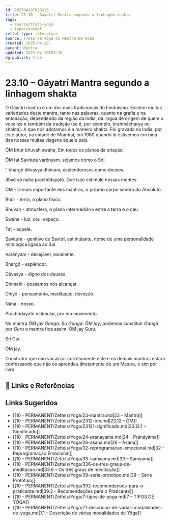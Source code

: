 ```yaml
---
id: 20250418T020213
title: 23.10 – Gáyatrí Mantra segundo a linhagem shakta
tags:
  - source/trato-yoga
  - type/concept
zettel-type: literature
source: Trato de Yôga do Mestre De Rose
created: 2025-04-18
parent: Mantra
updated: 2025-04-18T03:26
dg-publish: true
---
```


# 23.10 – Gáyatrí Mantra segundo a linhagem shakta

O Gáyatrí mantra é um dos mais tradicionais do hinduísmo. Existem muitas variedades deste mantra, tanto nas palavras, quanto na grafia e na entonação, dependendo da região da Índia, da língua de origem de quem o vocaliza e também da tradição (se é, por exemplo, brahmácharya ou shakta). A que nós adotamos é a maneira shakta. Foi gravada na Índia, por este autor, na cidade de Mumbai, em 1980 quando lá estivemos em uma das nossas muitas viagens àquele país.

ÔM bhúr bhuvah swaha, Em todos os planos da criação, 

ÔM tat Savitura varênyam. sejamos como o Sol, 

” bhargô dêvasya dhímani, esplendorosos como deuses. 

dhyô yô naha prachôdayatô. Que isso estimule nossas mentes. 

ÔM - O mais importante dos mantras, o próprio corpo sonoro do Absoluto. 

Bhúr - terra, o plano físico. 

Bhuvah - atmosfera, o plano intermediário entre a terra e o céu. 

Swaha - luz, céu, espaço. 

Tat - aquele. 

Savitura - genitivo de Savitri, estimulante, nome de uma personalidade mitológica ligada ao Sol. 

Varênyam - desejável, excelente. 

Bhargô - esplendor. 

Dêvasya - digno dos deuses. 

Dhímahi - possamos nós alcançar. 

Dhiyô - pensamento, meditação, devoção. 

Naha - nosso. 

Prachôdayatô estimular, pôr em movimento.

No mantra *ÔM jay Gangá. Srí Gangá. ÔM jay*, podemos substituir *Gangá* por *Guru* o mantra fica assim:
ÔM jay Guru. 

Srí Gur. 

ÔM jay. 

O instrutor que não vocalizar corretamente este e os demais mantras estará confessando que não os aprendeu diretamente de um Mestre, e sim por livro.

## 🔗 Links e Referências

## Links Sugeridos

- [[10 - PERMANENT/Zettels/Yoga/23-mantra.md\|23 – Mantra]]
- [[10 - PERMANENT/Zettels/Yoga/2312-om.md\|23.12 – ÔM]]
- [[10 - PERMANENT/Zettels/Yoga/23121-significado.md\|23.12.1 – Significado]]
- [[10 - PERMANENT/Zettels/Yoga/24-pranayama.md\|24 – Pránáyáma]]
- [[10 - PERMANENT/Zettels/Yoga/26-asana.md\|26 – Ásana]]
- [[10 - PERMANENT/Zettels/Yoga/32-reprogramacao-emocional.md\|32 – Reprogramação Emocional]]
- [[10 - PERMANENT/Zettels/Yoga/33-samyama.md\|33 – Samyama]]
- [[10 - PERMANENT/Zettels/Yoga/336-os-tres-graus-de-meditacao.md\|33.6 – Os três graus de meditação]]
- [[10 - PERMANENT/Zettels/Yoga/39-serie-prototipo.md\|39 – Série Protótipo]]
- [[10 - PERMANENT/Zettels/Yoga/392-recomendacoes-para-o-praticante.md\|39.2 – Recomendações para o Praticante]]
- [[10 - PERMANENT/Zettels/Yoga/7-tipos-de-yoga.md\|7 – TIPOS DE YÔGA]]
- [[10 - PERMANENT/Zettels/Yoga/71-descricao-de-varias-modalidades-de-yoga.md\|7.1 – Descrição de várias modalidades de Yôga]]